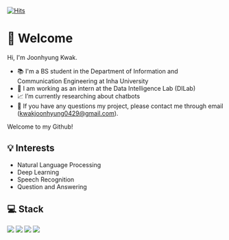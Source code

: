 [![Hits](https://hits.seeyoufarm.com/api/count/incr/badge.svg?url=https%3A%2F%2Fgithub.com%2Fkwakjoonhyung&count_bg=%233DC853&title_bg=%23555555&icon=&icon_color=%23E7E7E7&title=hits&edge_flat=false)](https://hits.seeyoufarm.com)

# 👋 Welcome
Hi, I'm Joonhyung Kwak.
- 📚  I'm a BS student in the Department of Information and Communication Engineering at Inha University
- 💼 I am working as an intern at the Data Intelligence Lab (DILab)
- 📈 I’m currently researching about chatbots
- 📧 If you have any questions my project, please contact me through email (kwakjoonhyung0429@gmail.com).

Welcome to my Github!

## 💡 Interests
- Natural Language Processing
- Deep Learning
- Speech Recognition
- Question and Answering

## 💻 Stack
<img src="https://img.shields.io/badge/Python-3776AB?style=flat-square&logo=python&logoColor=white"/> <img src="https://img.shields.io/badge/C++-00599C?style=flat-square&logo=cplusplus&logoColor=white"/>
<img src="https://img.shields.io/badge/Tensorflow-FF6F00?style=flat-square&logo=tensorflow&logoColor=white"/> <img src="https://img.shields.io/badge/Pytorch-EE4C2C?style=flat-square&logo=pytorch&logoColor=white"/>

